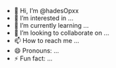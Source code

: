- 👋 Hi, I’m @hadesOpxx
- 👀 I’m interested in ...
- 🌱 I’m currently learning ...
- 💞️ I’m looking to collaborate on ...
- 📫 How to reach me ...
- 😄 Pronouns: ...
- ⚡ Fun fact: ...

<!---
hadesOpxx/hadesOpxx is a ✨ special ✨ repository because its `README.md` (this file) appears on your GitHub profile.
You can click the Preview link to take a look at your changes.
--->
